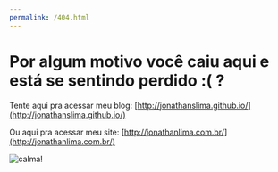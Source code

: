 ```yaml
---
permalink: /404.html
---
```


# Por algum motivo você caiu aqui e está se sentindo perdido :( ?

Tente aqui pra acessar meu blog: [http://jonathanslima.github.io/](http://jonathanslima.github.io/)

Ou aqui pra acessar meu site: [http://jonathanlima.com.br/](http://jonathanlima.com.br/)


![calma!](http://images.virgula.uol.com.br/2015/12/TRAVOLTA-CONFUSO-EM-LOST.gif)